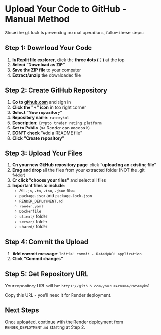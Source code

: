# Upload Your Code to GitHub - Manual Method

Since the git lock is preventing normal operations, follow these steps:

## Step 1: Download Your Code

1. **In Replit file explorer**, click the **three dots (⋮)** at the top
2. **Select "Download as ZIP"**
3. **Save the ZIP file** to your computer
4. **Extract/unzip** the downloaded file

## Step 2: Create GitHub Repository

1. **Go to [github.com](https://github.com)** and sign in
2. **Click the "+" icon** in top right corner
3. **Select "New repository"**
4. **Repository name**: `ratemykol`
5. **Description**: `Crypto trader rating platform`
6. **Set to Public** (so Render can access it)
7. **DON'T check** "Add a README file"
8. **Click "Create repository"**

## Step 3: Upload Your Files

1. **On your new GitHub repository page**, click **"uploading an existing file"**
2. **Drag and drop** all the files from your extracted folder (NOT the .git folder)
3. **Or click "choose your files"** and select all files
4. **Important files to include**:
   - All `.js`, `.ts`, `.tsx`, `.json` files
   - `package.json` and `package-lock.json`
   - `RENDER_DEPLOYMENT.md`
   - `render.yaml`
   - `Dockerfile`
   - `client/` folder
   - `server/` folder
   - `shared/` folder

## Step 4: Commit the Upload

1. **Add commit message**: `Initial commit - RateMyKOL application`
2. **Click "Commit changes"**

## Step 5: Get Repository URL

Your repository URL will be: `https://github.com/yourusername/ratemykol`

Copy this URL - you'll need it for Render deployment.

## Next Steps

Once uploaded, continue with the Render deployment from `RENDER_DEPLOYMENT.md` starting at Step 2.